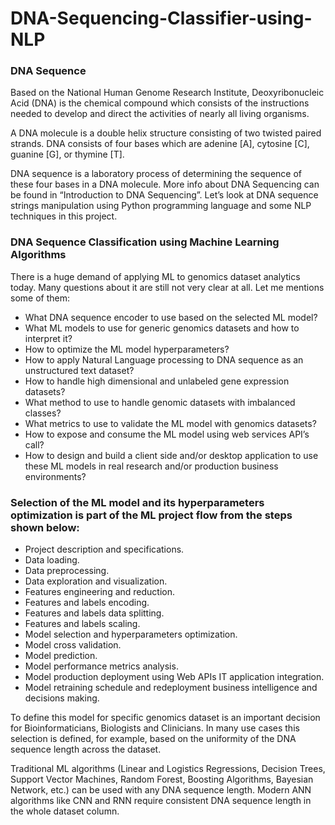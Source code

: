 # DNA-Sequencing-Classifier-using-NLP

### DNA Sequence
Based on the National Human Genome Research Institute, Deoxyribonucleic Acid (DNA) is the chemical compound which consists of the instructions needed to develop and direct the activities of nearly all living organisms. 

A DNA molecule is a double helix structure consisting of two twisted paired strands. DNA consists of four bases which are adenine [A], cytosine [C], guanine [G], or thymine [T]. 

DNA sequence is a laboratory process of determining the sequence of these four bases in a DNA molecule. More info about DNA Sequencing can be found in “Introduction to DNA Sequencing”.
Let’s look at DNA sequence strings manipulation using Python programming language and some NLP techniques in this project. 


### DNA Sequence Classification using Machine Learning Algorithms

There is a huge demand of applying ML to genomics dataset analytics today. Many questions about it are still not very clear at all. Let me mentions some of them:

- What DNA sequence encoder to use based on the selected ML model?
- What ML models to use for generic genomics datasets and how to interpret it?
- How to optimize the ML model hyperparameters?
- How to apply Natural Language processing to DNA sequence as an unstructured text dataset?
- How to handle high dimensional and unlabeled gene expression datasets?
- What method to use to handle genomic datasets with imbalanced classes?
- What metrics to use to validate the ML model with genomics datasets?
- How to expose and consume the ML model using web services API’s call?
- How to design and build a client side and/or desktop application to use these ML models in real research and/or production business environments?



### Selection of the ML model and its hyperparameters optimization is part of the ML project flow from the steps shown below:

- Project description and specifications.
- Data loading.
- Data preprocessing.
- Data exploration and visualization.
- Features engineering and reduction.
- Features and labels encoding.
- Features and labels data splitting.
- Features and labels scaling.
- Model selection and hyperparameters optimization.
- Model cross validation.
- Model prediction.
- Model performance metrics analysis.
- Model production deployment using Web APIs IT application integration.
- Model retraining schedule and redeployment business intelligence and decisions making.

To define this model for specific genomics dataset is an important decision for Bioinformaticians, Biologists and Clinicians. In many use cases this selection is defined, for example, based on the uniformity of the DNA sequence length across the dataset. 

Traditional ML algorithms (Linear and Logistics Regressions, Decision Trees, Support Vector Machines, Random Forest, Boosting Algorithms, Bayesian Network, etc.) can be used with any DNA sequence length. Modern ANN algorithms like CNN and RNN require consistent DNA sequence length in the whole dataset column.
